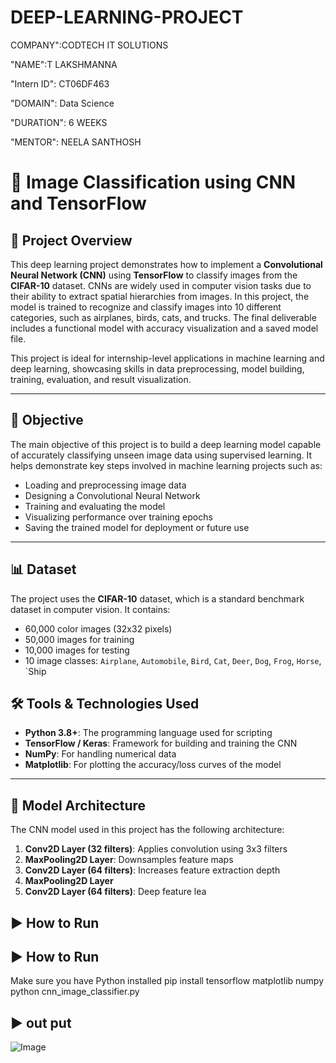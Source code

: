 # DEEP-LEARNING-PROJECT

COMPANY":CODTECH IT SOLUTIONS

"NAME":T LAKSHMANNA

"Intern ID": CT06DF463

"DOMAIN": Data Science

"DURATION": 6 WEEKS

"MENTOR": NEELA SANTHOSH

# 🧠 Image Classification using CNN and TensorFlow

## 📘 Project Overview

This deep learning project demonstrates how to implement a **Convolutional Neural Network (CNN)** using **TensorFlow** to classify images from the **CIFAR-10** dataset. CNNs are widely used in computer vision tasks due to their ability to extract spatial hierarchies from images. In this project, the model is trained to recognize and classify images into 10 different categories, such as airplanes, birds, cats, and trucks. The final deliverable includes a functional model with accuracy visualization and a saved model file.

This project is ideal for internship-level applications in machine learning and deep learning, showcasing skills in data preprocessing, model building, training, evaluation, and result visualization.

---

## 🎯 Objective

The main objective of this project is to build a deep learning model capable of accurately classifying unseen image data using supervised learning. It helps demonstrate key steps involved in machine learning projects such as:

- Loading and preprocessing image data
- Designing a Convolutional Neural Network
- Training and evaluating the model
- Visualizing performance over training epochs
- Saving the trained model for deployment or future use

---

## 📊 Dataset

The project uses the **CIFAR-10** dataset, which is a standard benchmark dataset in computer vision. It contains:

- 60,000 color images (32x32 pixels)
- 50,000 images for training
- 10,000 images for testing
- 10 image classes: `Airplane`, `Automobile`, `Bird`, `Cat`, `Deer`, `Dog`, `Frog`, `Horse`, `Ship

## 🛠️ Tools & Technologies Used

- **Python 3.8+**: The programming language used for scripting
- **TensorFlow / Keras**: Framework for building and training the CNN
- **NumPy**: For handling numerical data
- **Matplotlib**: For plotting the accuracy/loss curves of the model

---

## 🧱 Model Architecture

The CNN model used in this project has the following architecture:

1. **Conv2D Layer (32 filters)**: Applies convolution using 3x3 filters
2. **MaxPooling2D Layer**: Downsamples feature maps
3. **Conv2D Layer (64 filters)**: Increases feature extraction depth
4. **MaxPooling2D Layer**
5. **Conv2D Layer (64 filters)**: Deep feature lea
## ▶️ How to Run
## ▶️ How to Run

Make sure you have Python installed
pip install tensorflow matplotlib numpy
python cnn_image_classifier.py
## ▶️ out put
![Image](https://github.com/user-attachments/assets/099dce6c-40bd-45a3-b72b-956c510dd300)


